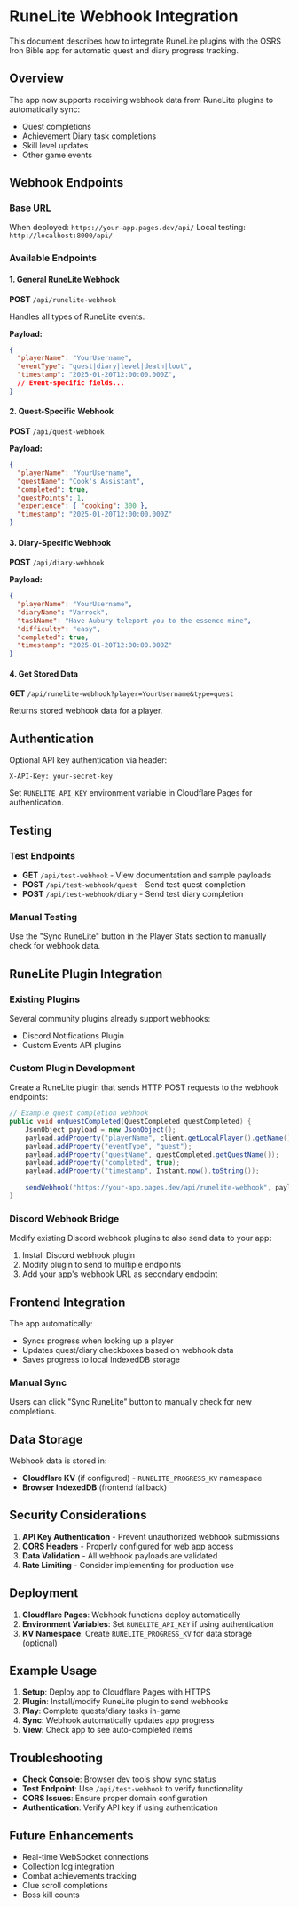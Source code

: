# RuneLite Webhook Integration

This document describes how to integrate RuneLite plugins with the OSRS Iron Bible app for automatic quest and diary progress tracking.

## Overview

The app now supports receiving webhook data from RuneLite plugins to automatically sync:
- Quest completions
- Achievement Diary task completions  
- Skill level updates
- Other game events

## Webhook Endpoints

### Base URL
When deployed: `https://your-app.pages.dev/api/`
Local testing: `http://localhost:8000/api/`

### Available Endpoints

#### 1. General RuneLite Webhook
**POST** `/api/runelite-webhook`

Handles all types of RuneLite events.

**Payload:**
```json
{
  "playerName": "YourUsername",
  "eventType": "quest|diary|level|death|loot",
  "timestamp": "2025-01-20T12:00:00.000Z",
  // Event-specific fields...
}
```

#### 2. Quest-Specific Webhook  
**POST** `/api/quest-webhook`

**Payload:**
```json
{
  "playerName": "YourUsername", 
  "questName": "Cook's Assistant",
  "completed": true,
  "questPoints": 1,
  "experience": { "cooking": 300 },
  "timestamp": "2025-01-20T12:00:00.000Z"
}
```

#### 3. Diary-Specific Webhook
**POST** `/api/diary-webhook`

**Payload:**
```json
{
  "playerName": "YourUsername",
  "diaryName": "Varrock", 
  "taskName": "Have Aubury teleport you to the essence mine",
  "difficulty": "easy",
  "completed": true,
  "timestamp": "2025-01-20T12:00:00.000Z"
}
```

#### 4. Get Stored Data
**GET** `/api/runelite-webhook?player=YourUsername&type=quest`

Returns stored webhook data for a player.

## Authentication

Optional API key authentication via header:
```
X-API-Key: your-secret-key
```

Set `RUNELITE_API_KEY` environment variable in Cloudflare Pages for authentication.

## Testing

### Test Endpoints
- **GET** `/api/test-webhook` - View documentation and sample payloads
- **POST** `/api/test-webhook/quest` - Send test quest completion
- **POST** `/api/test-webhook/diary` - Send test diary completion

### Manual Testing
Use the "Sync RuneLite" button in the Player Stats section to manually check for webhook data.

## RuneLite Plugin Integration

### Existing Plugins
Several community plugins already support webhooks:
- Discord Notifications Plugin
- Custom Events API plugins

### Custom Plugin Development

Create a RuneLite plugin that sends HTTP POST requests to the webhook endpoints:

```java
// Example quest completion webhook
public void onQuestCompleted(QuestCompleted questCompleted) {
    JsonObject payload = new JsonObject();
    payload.addProperty("playerName", client.getLocalPlayer().getName());
    payload.addProperty("eventType", "quest");
    payload.addProperty("questName", questCompleted.getQuestName());
    payload.addProperty("completed", true);
    payload.addProperty("timestamp", Instant.now().toString());
    
    sendWebhook("https://your-app.pages.dev/api/runelite-webhook", payload);
}
```

### Discord Webhook Bridge
Modify existing Discord webhook plugins to also send data to your app:

1. Install Discord webhook plugin
2. Modify plugin to send to multiple endpoints
3. Add your app's webhook URL as secondary endpoint

## Frontend Integration

The app automatically:
- Syncs progress when looking up a player
- Updates quest/diary checkboxes based on webhook data
- Saves progress to local IndexedDB storage

### Manual Sync
Users can click "Sync RuneLite" button to manually check for new completions.

## Data Storage

Webhook data is stored in:
- **Cloudflare KV** (if configured) - `RUNELITE_PROGRESS_KV` namespace
- **Browser IndexedDB** (frontend fallback)

## Security Considerations

1. **API Key Authentication** - Prevent unauthorized webhook submissions
2. **CORS Headers** - Properly configured for web app access
3. **Data Validation** - All webhook payloads are validated
4. **Rate Limiting** - Consider implementing for production use

## Deployment

1. **Cloudflare Pages**: Webhook functions deploy automatically
2. **Environment Variables**: Set `RUNELITE_API_KEY` if using authentication
3. **KV Namespace**: Create `RUNELITE_PROGRESS_KV` for data storage (optional)

## Example Usage

1. **Setup**: Deploy app to Cloudflare Pages with HTTPS
2. **Plugin**: Install/modify RuneLite plugin to send webhooks  
3. **Play**: Complete quests/diary tasks in-game
4. **Sync**: Webhook automatically updates app progress
5. **View**: Check app to see auto-completed items

## Troubleshooting

- **Check Console**: Browser dev tools show sync status
- **Test Endpoint**: Use `/api/test-webhook` to verify functionality  
- **CORS Issues**: Ensure proper domain configuration
- **Authentication**: Verify API key if using authentication

## Future Enhancements

- Real-time WebSocket connections
- Collection log integration
- Combat achievements tracking
- Clue scroll completions
- Boss kill counts